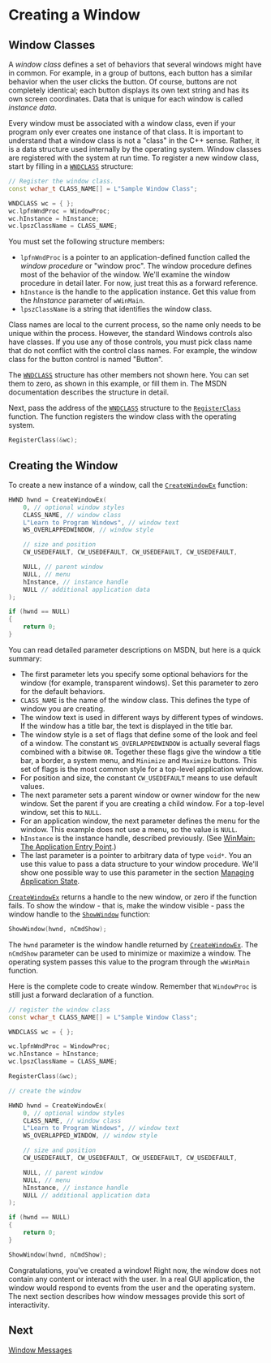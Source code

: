 <!-- https://docs.microsoft.com/en-us/windows/win32/learnwin32/creating-a-window -->
# Creating a Window

## Window Classes

A _window class_ defines a set of behaviors that several windows might have in common. For example, in a group of buttons, each button has a similar behavior when the user clicks the button. Of course, buttons are not completely identical; each button displays its own text string and has its own screen coordinates. Data that is unique for each window is called _instance data_.

Every window must be associated with a window class, even if your program only ever creates one instance of that class. It is important to understand that a window class is not a "class" in the C++ sense. Rather, it is a data structure used internally by the operating system. Window classes are registered with the system at run time. To register a new window class, start by filling in a [`WNDCLASS`](https://docs.microsoft.com/en-us/windows/win32/api/winuser/ns-winuser-wndclassa) structure:

```cpp
// Register the window class.
const wchar_t CLASS_NAME[] = L"Sample Window Class";

WNDCLASS wc = { };
wc.lpfnWndProc = WindowProc;
wc.hInstance = hInstance;
wc.lpszClassName = CLASS_NAME;
```

You must set the following structure members:

- `lpfnWndProc` is a pointer to an application-defined function called the _window procedure_ or "window proc".  The window procedure defines most of the behavior of the window. We'll examine the window procedure in detail later. For now, just treat this as a forward reference.
- `hInstance` is the handle to the application instance. Get this value from the _hInstance_ parameter of `wWinMain`.
- `lpszClassName` is a string that identifies the window class.

Class names are local to the current process, so the name only needs to be unique within the process. However, the standard Windows controls also have classes. If you use any of those controls, you must pick class name that do not conflict with the control class names. For example, the window class for the button control is named "Button".

The [`WNDCLASS`](https://docs.microsoft.com/en-us/windows/win32/api/winuser/ns-winuser-wndclassa) structure has other members not shown here. You can set them to zero, as shown in this example, or fill them in. The MSDN documentation describes the structure in detail.

Next, pass the address of the [`WNDCLASS`](https://docs.microsoft.com/en-us/windows/win32/api/winuser/ns-winuser-wndclassa) structure to the [`RegisterClass`](https://docs.microsoft.com/en-us/windows/win32/api/winuser/nf-winuser-registerclassa) function. The function registers the window class with the operating system.

```cpp
RegisterClass(&wc);
```

## Creating the Window

To create a new instance of a window, call the [`CreateWindowEx`](https://docs.microsoft.com/en-us/windows/win32/api/winuser/nf-winuser-createwindowexa) function:

```cpp
HWND hwnd = CreateWindowEx(
    0, // optional window styles
    CLASS_NAME, // window class
    L"Learn to Program Windows", // window text
    WS_OVERLAPPEDWINDOW, // window style

    // size and position
    CW_USEDEFAULT, CW_USEDEFAULT, CW_USEDEFAULT, CW_USEDEFAULT,

    NULL, // parent window
    NULL, // menu
    hInstance, // instance handle
    NULL // additional application data
);

if (hwnd == NULL)
{
    return 0;
}
```

You can read detailed parameter descriptions on MSDN, but here is a quick summary:

- The first parameter lets you specify some optional behaviors for the window (for example, transparent windows). Set this parameter to zero for the default behaviors.
- `CLASS_NAME` is the name of the window class. This defines the type of window you are creating.
- The window text is used in different ways by different types of windows. If the window has a title bar, the text is displayed in the title bar.
- The window style is a set of flags that define some of the look and feel of a window. The constant `WS_OVERLAPPEDWINDOW` is actually several flags combined with a bitwise `OR`. Together these flags give the window a title bar, a border, a system menu, and `Minimize` and `Maximize` buttons. This set of flags is the most common style for a top-level application window.
- For position and size, the constant `CW_USEDEFAULT` means to use default values.
- The next parameter sets a parent window or owner window for the new window. Set the parent if you are creating a child window. For a top-level window, set this to `NULL`.
- For an application window, the next parameter defines the menu for the window. This example does not use a menu, so the value is `NULL`.
- `hInstance` is the instance handle, described previously. (See [WinMain: The Application Entry Point](../introduction-to-windows-programing-in-c/winmain-the-application-entry-point.md).)
- The last parameter is a pointer to arbitrary data of type `void*`. You an use this value to pass a data structure to your window procedure. We'll show one possible way to use this parameter in the section [Managing Application State]().

[`CreateWindowEx`](https://docs.microsoft.com/en-us/windows/win32/api/winuser/nf-winuser-createwindowexa) returns a handle to the new window, or zero if the function fails. To show the window - that is, make the window visible - pass the window handle to the [`ShowWindow`](https://docs.microsoft.com/en-us/windows/win32/api/winuser/nf-winuser-showwindow) function:

```cpp
ShowWindow(hwnd, nCmdShow);
```

The `hwnd` parameter is the window handle returned by [`CreateWindowEx`](https://docs.microsoft.com/en-us/windows/win32/api/winuser/nf-winuser-createwindowexa). The `nCmdShow` parameter can be used to minimize or maximize a window. The operating system passes this value to the program through the `wWinMain` function.

Here is the complete code to create window. Remember that `WindowProc` is still just a forward declaration of a function.

```cpp
// register the window class
const wchar_t CLASS_NAME[] = L"Sample Window Class";

WNDCLASS wc = { };

wc.lpfnWndProc = WindowProc;
wc.hInstance = hInstance;
wc.lpszClassName = CLASS_NAME;

RegisterClass(&wc);

// create the window

HWND hwnd = CreateWindowEx(
    0, // optional window styles
    CLASS_NAME, // window class
    L"Learn to Program Windows", // window text
    WS_OVERLAPPED_WINDOW, // window style

    // size and position
    CW_USEDEFAULT, CW_USEDEFAULT, CW_USEDEFAULT, CW_USEDEFAULT,

    NULL, // parent window
    NULL, // menu
    hInstance, // instance handle
    NULL // additional application data
);

if (hwnd == NULL)
{
    return 0;
}

ShowWindow(hwnd, nCmdShow);
```

Congratulations, you've created a window! Right now, the window does not contain any content or interact with the user. In a real GUI application, the window would respond to events from the user and the operating system. The next section describes how window messages provide this sort of interactivity.

## Next

[Window Messages](./window-messages.md)